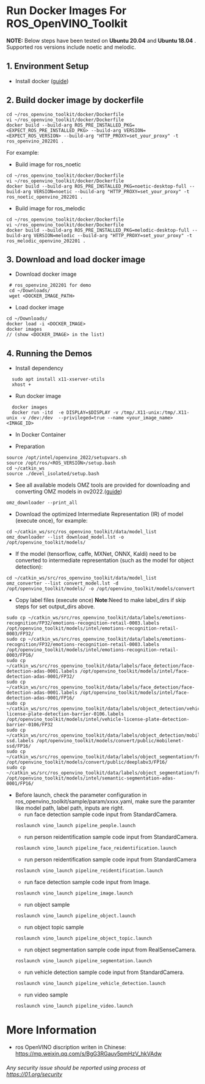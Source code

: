 # Run Docker Images For ROS_OpenVINO_Toolkit

**NOTE:**
Below steps have been tested on **Ubuntu 20.04** and **Ubuntu 18.04** .
Supported ros versions include noetic and melodic.

## 1. Environment Setup
* Install docker ([guide](https://docs.docker.com/engine/install/ubuntu/))

## 2. Build docker image by dockerfile
```
cd ~/ros_openvino_toolkit/docker/Dockerfile
vi ~/ros_openvino_toolkit/docker/Dockerfile
docker build --build-arg ROS_PRE_INSTALLED_PKG=<EXPECT_ROS_PRE_INSTALLED_PKG> --build-arg VERSION=<EXPECT_ROS_VERSION> --build-arg "HTTP_PROXY=set_your_proxy" -t ros_openvino_202201 .
```
For example:
* Build image for ros_noetic
```
cd ~/ros_openvino_toolkit/docker/Dockerfile
vi ~/ros_openvino_toolkit/docker/Dockerfile
docker build --build-arg ROS_PRE_INSTALLED_PKG=noetic-desktop-full --build-arg VERSION=noetic --build-arg "HTTP_PROXY=set_your_proxy" -t ros_noetic_openvino_202201 .
```
* Build image for ros_melodic
```
cd ~/ros_openvino_toolkit/docker/Dockerfile
vi ~/ros_openvino_toolkit/docker/Dockerfile
docker build --build-arg ROS_PRE_INSTALLED_PKG=melodic-desktop-full --build-arg VERSION=melodic --build-arg "HTTP_PROXY=set_your_proxy" -t ros_melodic_openvino_202201 .
```

## 3. Download and load docker image
* Download docker image
```
 # ros_openvino_202201 for demo
 cd ~/Downloads/
 wget <DOCKER_IMAGE_PATH>
```
* Load docker image
```
cd ~/Downloads/
docker load -i <DOCKER_IMAGE>
docker images
// (show <DOCKER_IMAGE> in the list)
```

## 4. Running the Demos
* Install dependency
```
  sudo apt install x11-xserver-utils
  xhost +
```
* Run docker image
```
  docker images
  docker run -itd  -e DISPLAY=$DISPLAY -v /tmp/.X11-unix:/tmp/.X11-unix -v /dev:/dev  --privileged=true --name <your_image_name> <IMAGE_ID>
```
* In Docker Container

* Preparation
```
source /opt/intel/openvino_2022/setupvars.sh
source /opt/ros/<ROS_VERSION>/setup.bash
cd ~/catkin_ws
source ./devel_isolated/setup.bash
```

* See all available models
OMZ tools are provided for downloading and converting OMZ models in ov2022.([guide](https://pypi.org/project/openvino-dev/))

```
omz_downloader --print_all
```

* Download the optimized Intermediate Representation (IR) of model (execute once), for example:
```
cd ~/catkin_ws/src/ros_openvino_toolkit/data/model_list
omz_downloader --list download_model.lst -o /opt/openvino_toolkit/models/
```

* If the model (tensorflow, caffe, MXNet, ONNX, Kaldi) need to be converted to intermediate representation (such as the model for object detection):
```
cd ~/catkin_ws/src/ros_openvino_toolkit/data/model_list
omz_converter --list convert_model.lst -d /opt/openvino_toolkit/models/ -o /opt/openvino_toolkit/models/convert
```
* Copy label files (execute once)
**Note**:Need to make label_dirs if skip steps for set output_dirs above.
```
sudo cp ~/catkin_ws/src/ros_openvino_toolkit/data/labels/emotions-recognition/FP32/emotions-recognition-retail-0003.labels /opt/openvino_toolkit/models/intel/emotions-recognition-retail-0003/FP32/
sudo cp ~/catkin_ws/src/ros_openvino_toolkit/data/labels/emotions-recognition/FP32/emotions-recognition-retail-0003.labels /opt/openvino_toolkit/models/intel/emotions-recognition-retail-0003/FP16/
sudo cp ~/catkin_ws/src/ros_openvino_toolkit/data/labels/face_detection/face-detection-adas-0001.labels /opt/openvino_toolkit/models/intel/face-detection-adas-0001/FP32/
sudo cp ~/catkin_ws/src/ros_openvino_toolkit/data/labels/face_detection/face-detection-adas-0001.labels /opt/openvino_toolkit/models/intel/face-detection-adas-0001/FP16/
sudo cp ~/catkin_ws/src/ros_openvino_toolkit/data/labels/object_detection/vehicle-license-plate-detection-barrier-0106.labels /opt/openvino_toolkit/models/intel/vehicle-license-plate-detection-barrier-0106/FP32
sudo cp ~/catkin_ws/src/ros_openvino_toolkit/data/labels/object_detection/mobilenet-ssd.labels /opt/openvino_toolkit/models/convert/public/mobilenet-ssd/FP16/
sudo cp ~/catkin_ws/src/ros_openvino_toolkit/data/labels/object_segmentation/frozen_inference_graph.labels /opt/openvino_toolkit/models/convert/public/deeplabv3/FP16/
sudo cp ~/catkin_ws/src/ros_openvino_toolkit/data/labels/object_segmentation/frozen_inference_graph.labels /opt/openvino_toolkit/models/intel/semantic-segmentation-adas-0001/FP16/
```

* Before launch, check the parameter configuration in ros_openvino_toolkit/sample/param/xxxx.yaml, make sure the paramter like model path, label path, inputs are right.
  * run face detection sample code input from StandardCamera.
  ```
  roslaunch vino_launch pipeline_people.launch
  ```
  * run person reidentification sample code input from StandardCamera.
  ```
  roslaunch vino_launch pipeline_face_reidentification.launch
  ```
  * run person reidentification sample code input from StandardCamera
  ```
  roslaunch vino_launch pipeline_reidentification.launch
  ```
  * run face detection sample code input from Image.
  ```
  roslaunch vino_launch pipeline_image.launch
  ```
  * run object sample
  ```
  roslaunch vino_launch pipeline_object.launch
  ```
  * run object topic sample
  ```
  roslaunch vino_launch pipeline_object_topic.launch
  ```
  * run object segmentation sample code input from RealSenseCamera.
  ```
  roslaunch vino_launch pipeline_segmentation.launch
  ```
  * run vehicle detection sample code input from StandardCamera.
  ```
  roslaunch vino_launch pipeline_vehicle_detection.launch
  ```
  * run video sample
  ```
  roslaunch vino_launch pipeline_video.launch
  ```

# More Information
* ros OpenVINO discription writen in Chinese: https://mp.weixin.qq.com/s/BgG3RGauv5pmHzV_hkVAdw

###### *Any security issue should be reported using process at https://01.org/security*

